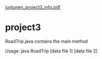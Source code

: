 [juntunen_project3_info.pdf](https://github.com/trjuntunen/project3/files/6985463/juntunen_project3_info.pdf)
# project3
RoadTrip.java contains the main method

Usage: java RoadTrip [data file 1] [data file 2]

